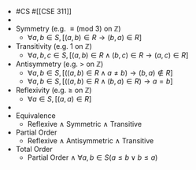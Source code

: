 - #CS #[[CSE 311]]
-
- Symmetry (e.g. $\equiv (\text{mod } 3)$ on $\mathbb{Z}$)
	- $\forall a, b \in S, [(a, b) \in R \rightarrow (b, a) \in R]$
- Transitivity (e.g. $1$ on $\mathbb{Z}$)
	- $\forall a, b, c \in S, [(a, b) \in R \wedge (b, c) \in R \rightarrow (a, c) \in R]$
- Antisymmetry (e.g. $>$ on $\mathbb{Z}$)
	- $\forall a, b \in S, [((a, b) \in R \wedge a \neq b) \rightarrow (b, a) \notin R]$
	- $\forall a, b \in S, [((a, b) \in R \wedge (b, a) \in R) \rightarrow a = b]$
- Reflexivity (e.g. $\geq$ on $\mathbb{Z}$)
	- $\forall a \in S, [(a, a) \in R]$
-
- Equivalence
	- Reflexive $\wedge$ Symmetric $\wedge$ Transitive
- Partial Order
	- Reflexive $\wedge$ Antisymmetric $\wedge$ Transitive
- Total Order
	- Partial Order $\wedge$ $\forall a, b \in S (a \leq b \vee b \leq a)$